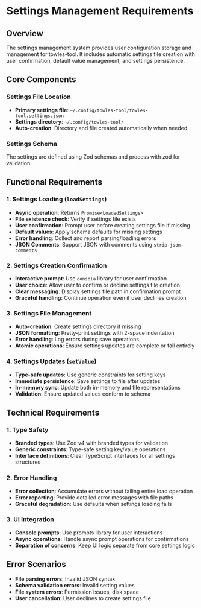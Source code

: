 # Settings Management Requirements

## Overview

The settings management system provides user configuration storage and management for towles-tool. It includes automatic settings file creation with user confirmation, default value management, and settings persistence.

## Core Components

### Settings File Location
- **Primary settings file**: `~/.config/towles-tool/towles-tool.settings.json`
- **Settings directory**: `~/.config/towles-tool/`
- **Auto-creation**: Directory and file created automatically when needed

### Settings Schema

The settings are defined using Zod schemas and process with zod for validation.

## Functional Requirements

### 1. Settings Loading (`loadSettings`)
- **Async operation**: Returns `Promise<LoadedSettings>`
- **File existence check**: Verify if settings file exists
- **User confirmation**: Prompt user before creating settings file if missing
- **Default values**: Apply schema defaults for missing settings
- **Error handling**: Collect and report parsing/loading errors
- **JSON Comments**: Support JSON with comments using `strip-json-comments`

### 2. Settings Creation Confirmation
- **Interactive prompt**: Use `consola` library for user confirmation
- **User choice**: Allow user to confirm or decline settings file creation
- **Clear messaging**: Display settings file path in confirmation prompt
- **Graceful handling**: Continue operation even if user declines creation

### 3. Settings File Management
- **Auto-creation**: Create settings directory if missing
- **JSON formatting**: Pretty-print settings with 2-space indentation
- **Error handling**: Log errors during save operations
- **Atomic operations**: Ensure settings updates are complete or fail entirely

### 4. Settings Updates (`setValue`)
- **Type-safe updates**: Use generic constraints for setting keys
- **Immediate persistence**: Save settings to file after updates
- **In-memory sync**: Update both in-memory and file representations
- **Validation**: Ensure updated values conform to schema

## Technical Requirements

### 1. Type Safety
- **Branded types**: Use Zod v4 with branded types for validation
- **Generic constraints**: Type-safe setting key/value operations
- **Interface definitions**: Clear TypeScript interfaces for all settings structures

### 2. Error Handling
- **Error collection**: Accumulate errors without failing entire load operation
- **Error reporting**: Provide detailed error messages with file paths
- **Graceful degradation**: Use defaults when settings loading fails

### 3. UI Integration
- **Console prompts**: Use prompts library for user interactions
- **Async operations**: Handle async prompt operations for confirmations
- **Separation of concerns**: Keep UI logic separate from core settings logic

## Error Scenarios
- **File parsing errors**: Invalid JSON syntax
- **Schema validation errors**: Invalid setting values
- **File system errors**: Permission issues, disk space
- **User cancellation**: User declines to create settings file